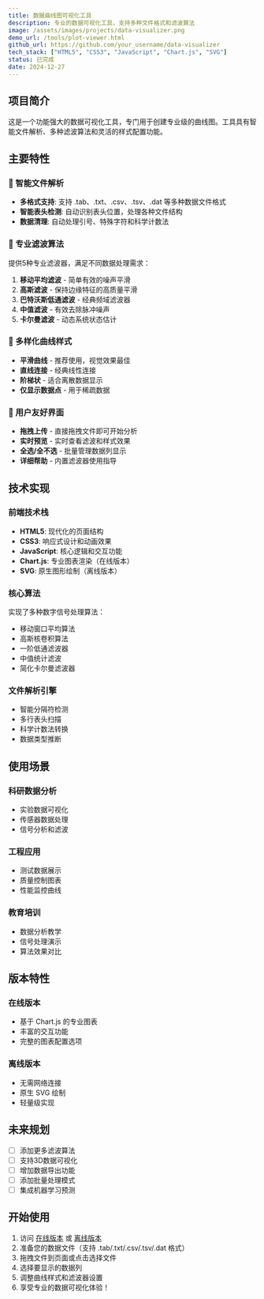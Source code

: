 ```yaml
---
title: 数据曲线图可视化工具
description: 专业的数据可视化工具，支持多种文件格式和滤波算法
image: /assets/images/projects/data-visualizer.png
demo_url: /tools/plot-viewer.html
github_url: https://github.com/your_username/data-visualizer
tech_stack: ["HTML5", "CSS3", "JavaScript", "Chart.js", "SVG"]
status: 已完成
date: 2024-12-27
---
```


## 项目简介

这是一个功能强大的数据可视化工具，专门用于创建专业级的曲线图。工具具有智能文件解析、多种滤波算法和灵活的样式配置功能。

## 主要特性

### 🎯 智能文件解析
- **多格式支持**: 支持 .tab、.txt、.csv、.tsv、.dat 等多种数据文件格式
- **智能表头检测**: 自动识别表头位置，处理各种文件结构
- **数据清理**: 自动处理引号、特殊字符和科学计数法

### 🔧 专业滤波算法
提供5种专业滤波器，满足不同数据处理需求：

1. **移动平均滤波** - 简单有效的噪声平滑
2. **高斯滤波** - 保持边缘特征的高质量平滑
3. **巴特沃斯低通滤波** - 经典频域滤波器
4. **中值滤波** - 有效去除脉冲噪声
5. **卡尔曼滤波** - 动态系统状态估计

### 🎨 多样化曲线样式
- **平滑曲线** - 推荐使用，视觉效果最佳
- **直线连接** - 经典线性连接
- **阶梯状** - 适合离散数据显示
- **仅显示数据点** - 用于稀疏数据

### 📱 用户友好界面
- **拖拽上传** - 直接拖拽文件即可开始分析
- **实时预览** - 实时查看滤波和样式效果
- **全选/全不选** - 批量管理数据列显示
- **详细帮助** - 内置滤波器使用指导

## 技术实现

### 前端技术栈
- **HTML5**: 现代化的页面结构
- **CSS3**: 响应式设计和动画效果
- **JavaScript**: 核心逻辑和交互功能
- **Chart.js**: 专业图表渲染（在线版本）
- **SVG**: 原生图形绘制（离线版本）

### 核心算法
实现了多种数字信号处理算法：
- 移动窗口平均算法
- 高斯核卷积算法
- 一阶低通滤波器
- 中值统计滤波
- 简化卡尔曼滤波器

### 文件解析引擎
- 智能分隔符检测
- 多行表头扫描
- 科学计数法转换
- 数据类型推断

## 使用场景

### 科研数据分析
- 实验数据可视化
- 传感器数据处理
- 信号分析和滤波

### 工程应用
- 测试数据展示
- 质量控制图表
- 性能监控曲线

### 教育培训
- 数据分析教学
- 信号处理演示
- 算法效果对比

## 版本特性

### 在线版本
- 基于 Chart.js 的专业图表
- 丰富的交互功能
- 完整的图表配置选项

### 离线版本
- 无需网络连接
- 原生 SVG 绘制
- 轻量级实现

## 未来规划

- [ ] 添加更多滤波算法
- [ ] 支持3D数据可视化
- [ ] 增加数据导出功能
- [ ] 添加批量处理模式
- [ ] 集成机器学习预测

## 开始使用

1. 访问 [在线版本](/tools/plot-viewer.html) 或 [离线版本](/tools/plot-viewer-offline.html)
2. 准备您的数据文件（支持 .tab/.txt/.csv/.tsv/.dat 格式）
3. 拖拽文件到页面或点击选择文件
4. 选择要显示的数据列
5. 调整曲线样式和滤波器设置
6. 享受专业的数据可视化体验！